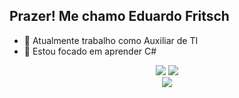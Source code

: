 ## Prazer! Me chamo Eduardo Fritsch

<!--
**Grogww/Grogww** is a ✨ _special_ ✨ repository because its `README.md` (this file) appears on your GitHub profile.

Here are some ideas to get you started:

- 🔭 I’m currently working on ...
- 🌱 I’m currently learning ...
- 👯 I’m looking to collaborate on ...
- 🤔 I’m looking for help with ...
- 💬 Ask me about ...
- 📫 How to reach me: ...
- 😄 Pronouns: ...
- ⚡ Fun fact: ...
-->

- 🔭 Atualmente trabalho como Auxiliar de TI
- 🌱 Estou focado em aprender C#

<div align="center">
  <div>
    <img src="https://github-readme-stats.vercel.app/api?username=grogww&theme=great-gatsby&show_icons=true&hide_border=true&count_private=true"/>
    <img src="https://github-readme-streak-stats.herokuapp.com/?user=grogww&theme=great-gatsby&hide_border=true"/>
  </div>
  <div>
    <img src="https://github-readme-stats.vercel.app/api/top-langs/?username=grogww&theme=great-gatsby&show_icons=true&hide_border=true&layout=compact"/>
  </div>
</div>

